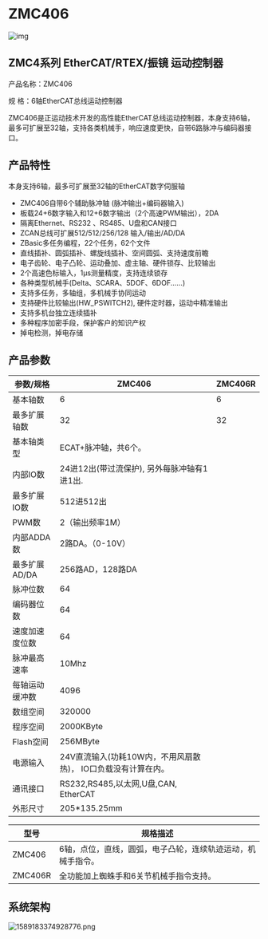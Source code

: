 # **ZMC406**


![img](http://www.zmotion.com.cn/upload/web4_157181852471.jpg)

## ZMC4系列 EtherCAT/RTEX/振镜 运动控制器

产品名称：ZMC406

规 格：6轴EtherCAT总线运动控制器

ZMC406是正运动技术开发的高性能EtherCAT总线运动控制器，本身支持6轴，最多可扩展至32轴，支持各类机械手，响应速度更快，自带6路脉冲与编码器接口。

    
## 产品特性

本身支持6轴，最多可扩展至32轴的EtherCAT数字伺服轴
- ZMC406自带6个辅助脉冲轴 (脉冲输出+编码器输入)
- 板载24+6数字输入和12+6数字输出（2个高速PWM输出），2DA
- 隔离Ethernet、RS232 、RS485、U盘和CAN接口
- ZCAN总线可扩展512/512/256/128 输入/输出/AD/DA
- ZBasic多任务编程，22个任务，62个文件
- 直线插补、圆弧插补、螺旋线插补、空间圆弧、支持速度前瞻
- 电子齿轮、电子凸轮、运动叠加、虚主轴、硬件锁存、比较输出
- 2个高速色标输入，1μs测量精度，支持连续锁存
- 各种类型机械手(Delta、SCARA、5DOF、6DOF......)
- 支持多任务，多轴组，多机械手协同运动
- 支持硬件比较输出(HW_PSWITCH2), 硬件定时器，运动中精准输出
- 支持多机台独立连续插补
- 多种程序加密手段，保护客户的知识产权
- 掉电检测，掉电存储



## 产品参数

| **参数/规格**  | **ZMC406**                                                   | **ZMC406R** |
| -------------- | ------------------------------------------------------------ | ----------- |
| 基本轴数       | 6                                                            | 6           |
| 最多扩展轴数   | 32                                                           | 32          |
| 基本轴类型     | ECAT+脉冲轴，共6个。                                         |             |
| 内部IO数       | 24进12出(带过流保护), 另外每脉冲轴有1进1出.                  |             |
| 最多扩展IO数   | 512进512出                                                   |             |
| PWM数          | 2（输出频率1M）                                              |             |
| 内部ADDA数     | 2路DA。（0-10V）                                             |             |
| 最多扩展AD/DA  | 256路AD，128路DA                                             |             |
| 脉冲位数       | 64                                                           |             |
| 编码器位数     | 64                                                           |             |
| 速度加速度位数 | 64                                                           |             |
| 脉冲最高速率   | 10Mhz                                                        |             |
| 每轴运动缓冲数 | 4096                                                         |             |
| 数组空间       | 320000                                                       |             |
| 程序空间       | 2000KByte                                                    |             |
| Flash空间      | 256MByte                                                     |             |
| 电源输入       | 24V直流输入(功耗10W内，不用风扇散热)， IO口负载没有计算在内。 |             |
| 通讯接口       | RS232,RS485,以太网,U盘,CAN, EtherCAT                         |             |
| 外形尺寸       | 205*135.25mm                                                 |             |



| **型号** | **规格描述**                                                |
| -------- | ----------------------------------------------------------- |
| ZMC406   | 6轴，点位，直线，圆弧，电子凸轮，连续轨迹运动，机械手指令。 |
| ZMC406R  | 全功能加上蜘蛛手和6关节机械手指令支持。                     |



## 系统架构

![1589183374928776.png](http://www.zmotion.com.cn/upload/20200511/1589183374928776.png)

